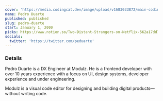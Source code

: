 ```yaml
---
cover: 'https://media.codingcat.dev/image/upload/v1683033872/main-codingcatdev-photo/podcast-guest/peduarte'
name: Pedro Duarte
published: published
slug: pedro-duarte
start: January 1, 2000
picks: https://www.notion.so/Two-Distant-Strangers-on-Netflix-562a17dd76c94d579c49d722ec11a7ed
socials:
  twitter: 'https://twitter.com/peduarte'
---
```


### Details

Pedro Duarte is a DX Engineer at Modulz. He is a frontend developer with over 10 years experience with a focus on UI, design systems, developer experience and under engineering.

Modulz is a visual code editor for designing and building digital products—without writing code.
